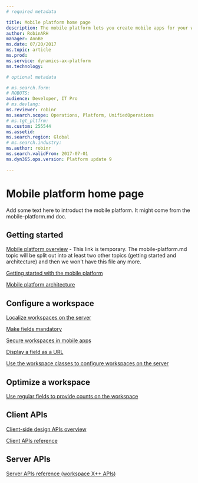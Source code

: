 ```yaml
---
# required metadata

title: Mobile platform home page
description: The mobile platform lets you create mobile apps for your workspaces.
author: RobinARH
manager: AnnBe
ms.date: 07/20/2017
ms.topic: article
ms.prod: 
ms.service: dynamics-ax-platform
ms.technology: 

# optional metadata

# ms.search.form: 
# ROBOTS: 
audience: Developer, IT Pro
# ms.devlang: 
ms.reviewer: robinr
ms.search.scope: Operations, Platform, UnifiedOperations
# ms.tgt_pltfrm: 
ms.custom: 255544
ms.assetid: 
ms.search.region: Global
# ms.search.industry: 
ms.author: robinr
ms.search.validFrom: 2017-07-01
ms.dyn365.ops.version: Platform update 9

---
```


# Mobile platform home page
Add some text here to introduct the mobile platform. It might come from the mobile-platform.md doc.

## Getting started
[Mobile platform overview](mobile-platform.md) - This link is temporary. The mobile-platform.md topic will be split out into at least two other topics (getting started and architecture) and then we won't have this file any more.

[Getting started with the mobile platform](mobile-platform-getting-started.md) 

[Mobile platform architecture](mobile-platform-architecture.md) 

## Configure a workspace
[Localize workspaces on the server](scenarios/localizing-workspaces-on-server.md)

[Make fields mandatory](scenarios/marking-fields-mandatory.md)

[Secure workspaces in mobile apps](scenarios/securing-workspaces.md)

[Display a field as a URL](scenarios/show-field-as-url.md)

[Use the workspace classes to configure workspaces on the server](scenarios/workspace-classes.md)

## Optimize a workspace
[Use regular fields to provide counts on the workspace](scenarios/using-regular-fields-for-count.md)

## Client APIs
[Client-side design APIs overview](scenarios/design-overview.md)

[Client APIs reference](client-apis/client-apis-reference.md)

## Server APIs
[Server APIs reference (workspace X++ APIs)](mobile-workspace-server-apis.md)


